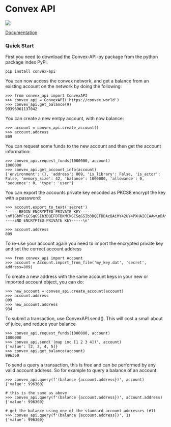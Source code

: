 # Convex API

![](https://github.com/Convex-Dev/convex-api-py/workflows/testing/badge.svg)

[Documentation](https://convex-dev.github.io/convex-api-py)

### Quick Start

First you need to download the Convex-API-py package from the python package index PyPi.

    pip install convex-api

You can now access the convex network, and get a balance from an existing account on the network by doing the following:

    >>> from convex_api import ConvexAPI
    >>> convex_api = ConvexAPI('https://convex.world')
    >>> convex_api.get_balance(9)
    99396961137042

You can create a new emtpy account, with now balance:

    >>> account = convex_api.create_account()
    >>> account.address
    809

You can request some funds to the new account and then get the account information:

    >>> convex_api.request_funds(1000000, account)
    1000000
    >>> convex_api.get_account_info(account)
    {'environment': {}, 'address': 809, 'is_library': False, 'is_actor': False, 'memory_size': 42, 'balance': 1000000, 'allowance': 0, 'sequence': 0, 'type': 'user'}


You can export the accounts private key encoded as PKCS8 encrypt the key with a password:

    >>> account.export_to_text('secret')
    '-----BEGIN ENCRYPTED PRIVATE KEY-----\nMIGbMFcGCSqGSIb3DQEFDTBKMCkGCSqGSIb3DQEFDDAcBAiMY42UY4PXHAICCAAw\nDAYIKoZIhvcNAgkFADAdBglghkgBZQMEASoEEJpwDMicGbGj2iSJesktIVYEQBsp\nKMTAHzvUyw8jZRr8WSrmxH7938sjma8XWI6lgd9jwTZzcGamog7p3zatw0Wp+jFK\nKruWAZmIqhBZ/2ezDv8=\n-----END ENCRYPTED PRIVATE KEY-----\n'

    >>> account.address
    809

To re-use your account again you need to import the encrypted private key and set the correct account address

    >>> from convex_api import Account
    >>> account = Account.import_from_file('my_key.dat', 'secret', address=809)

To create a new address with the same account keys in your new or imported account object, you can do:

    >>> new_account = convex_api.create_account(account)
    >>> account.address
    809
    >>> new_account.address
    934

To submit a transaction, use ConvexAPI.send(). This will cost a small about of juice, and reduce your balance

    >>> convex_api.request_funds(1000000, account)
    1000000
    >>> convex_api.send('(map inc [1 2 3 4])', account)
    {'value': [2, 3, 4, 5]}
    >>> convex_api.get_balance(account)
    996360

To send a query a transaction, this is free and can be performed by any valid account address.
So for example to query a balance of an account:

    >>> convex_api.query(f'(balance {account.address})', account)
    {'value': 996360}

    # this is the same as above
    >>> convex_api.query(f'(balance {account.address})', account.address)
    {'value': 996360}

    # get the balance using one of the standard account addresses (#1)
    >>> convex_api.query(f'(balance {account.address})', 1)
    {'value': 996360}


